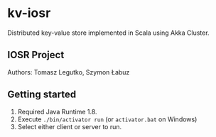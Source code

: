 # kv-iosr

Distributed key-value store implemented in Scala using Akka Cluster.

## IOSR Project

Authors: Tomasz Legutko, Szymon Łabuz

## Getting started

1. Required Java Runtime 1.8.
2. Execute `./bin/activator run` (or `activator.bat` on Windows)
3. Select either client or server to run.
